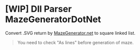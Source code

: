 # [WIP] Dll Parser MazeGeneratorDotNet

Convert .SVG return by [MazeGenerator.net](http://www.mazegenerator.net/) to square linked list.

> You need to check "As lines" before generation of maze.

